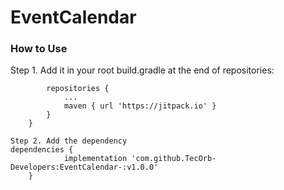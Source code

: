 # EventCalendar

### How to Use

Step 1. Add it in your root build.gradle at the end of repositories:
```allprojects {
		repositories {
			...
			maven { url 'https://jitpack.io' }
		}
	}

```
```
Step 2. Add the dependency
dependencies {
	        implementation 'com.github.TecOrb-Developers:EventCalendar-:v1.0.0'
	}
```      
